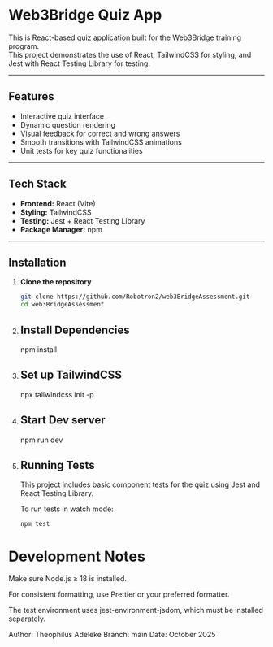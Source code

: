 # Web3Bridge Quiz App

This is React-based quiz application built for the Web3Bridge training program.  
This project demonstrates the use of React, TailwindCSS for styling, and Jest with React Testing Library for testing.

---

## Features

-   Interactive quiz interface
-   Dynamic question rendering
-   Visual feedback for correct and wrong answers
-   Smooth transitions with TailwindCSS animations
-   Unit tests for key quiz functionalities

---

## Tech Stack

-   **Frontend:** React (Vite)
-   **Styling:** TailwindCSS
-   **Testing:** Jest + React Testing Library
-   **Package Manager:** npm

---

## Installation

1. **Clone the repository**
    ```bash
    git clone https://github.com/Robotron2/web3BridgeAssessment.git
    cd web3BridgeAssessment
    ```
2. ## Install Dependencies

    npm install

3. ## Set up TailwindCSS

    npx tailwindcss init -p

4. ## Start Dev server

    npm run dev

5. ## Running Tests

    This project includes basic component tests for the quiz using Jest and React Testing Library.

    To run tests in watch mode:

    ```
    npm test

    ```

# Development Notes

Make sure Node.js ≥ 18 is installed.

For consistent formatting, use Prettier or your preferred formatter.

The test environment uses jest-environment-jsdom, which must be installed separately.

Author: Theophilus Adeleke
Branch: main
Date: October 2025

